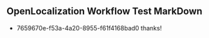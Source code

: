 ## OpenLocalization Workflow Test MarkDown
* 7659670e-f53a-4a20-8955-f61f4168bad0 thanks!

<!--HONumber=Jul16_HO2-->


